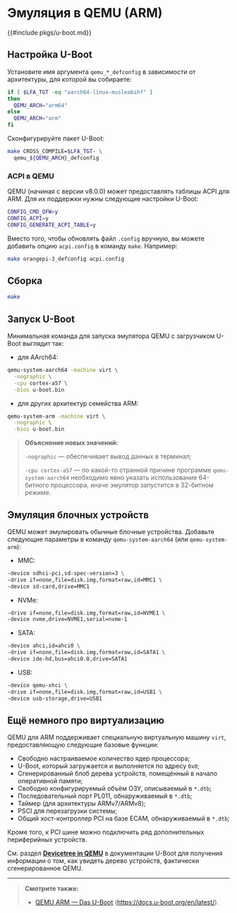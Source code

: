 # Эмуляция в QEMU (ARM)

{{#include pkgs/u-boot.md}}

## Настройка U-Boot

Установите имя аргумента `qemu_*_defconfig` в зависимости от архитектуры, для которой вы собираете:

```bash
if [ $LFA_TGT -eq "aarch64-linux-musleabihf" ]
then
  QEMU_ARCH="arm64"
else
  QEMU_ARCH="arm"
fi
```

Сконфигурируйте пакет U-Boot:

```bash
make CROSS_COMPILE=$LFA_TGT- \
  qemu_${QEMU_ARCH}_defconfig
```

### ACPI в QEMU

QEMU (начиная с версии v8.0.0) может предоставлять таблицы ACPI для ARM. Для их поддержки нужны следующие настройки U-Boot:

```bash
CONFIG_CMD_QFW=y
CONFIG_ACPI=y
CONFIG_GENERATE_ACPI_TABLE=y
```

Вместо того, чтобы обновлять файл `.config` вручную, вы можете добавить опцию `acpi.config` в команду `make`. Например:

```bash
make orangepi-3_defconfig acpi.config
```

## Сборка

```bash
make
```

## Запуск U-Boot

Минимальная команда для запуска эмулятора QEMU с загрузчиком U-Boot выглядит так:

- для AArch64:

```bash
qemu-system-aarch64 -machine virt \
  -nographic \
  -cpu cortex-a57 \
  -bios u-boot.bin
```

- для других архитектур семейства ARM:

```bash
qemu-system-arm -machine virt \
  -nographic \
  -bios u-boot.bin
```

> **Объяснение новых значений:**
>
> `-nographic` — обеспечивает вывод данных в терминал;
>
> `-cpu cortex-a57` — по какой-то странной причине программе `qemu-system-aarch64` необходимо явно указать использование 64-битного процессора, иначе эмулятор запустится в 32-битном режиме.

## Эмуляция блочных устройств

QEMU может эмулировать обычные блочные устройства. Добавьте следующие параметры в команду `qemu-system-aarch64` (или `qemu-system-arm`):

- MMC:

```bash
-device sdhci-pci,sd-spec-version=3 \
-drive if=none,file=disk.img,format=raw,id=MMC1 \
-device sd-card,drive=MMC1
```

- NVMe:

```bash
-drive if=none,file=disk.img,format=raw,id=NVME1 \
-device nvme,drive=NVME1,serial=nvme-1
```

- SATA:

```bash
-device ahci,id=ahci0 \
-drive if=none,file=disk.img,format=raw,id=SATA1 \
-device ide-hd,bus=ahci0.0,drive=SATA1
```

- USB:

```bash
-device qemu-xhci \
-drive if=none,file=disk.img,format=raw,id=USB1 \
-device usb-storage,drive=USB1
```

## Ещё немного про виртуализацию

QEMU для ARM поддерживает специальную виртуальную машину `virt`, предоставляющую следующие базовые функции:

- Свободно настраиваемое количество ядер процессора;
- U-Boot, который загружается и выполняется по адресу `0x0`;
- Сгенерированный блоб дерева устройств, помещённый в начало оперативной памяти;
- Свободно конфигурируемый объём ОЗУ, описываемый в `*.dtb`;
- Последовательный порт PL011, обнаруживаемый в `*.dtb`;
- Таймер (для архитектуры ARMv7/ARMv8);
- PSCI для перезагрузки системы;
- Общий хост-контроллер PCI на базе ECAM, обнаруживаемый в `*.dtb`;

Кроме того, к PCI шине можно подключить ряд дополнительных периферийных устройств.

См. раздел [**Devicetree in QEMU**](https://docs.u-boot.org/en/latest/develop/devicetree/dt_qemu.html) в документации U-Boot для получения информации о том, как увидеть дерево устройств, фактически сгенерированное QEMU.

---

> **Смотрите также:**
>
> - [QEMU ARM — Das U-Boot](https://docs.u-boot.org/en/latest/board/emulation/qemu-arm.html) (<https://docs.u-boot.org/en/latest/>).
